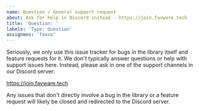 ```yaml
---
name: Question / General support request
about: Ask for help in Discord instead - https://join.favware.tech
title: 'Question: '
labels: 'Type: Question'
assignees: 'favna'
---
```


Seriously, we only use this issue tracker for bugs in the library itself and
feature requests for it. We don't typically answer questions or help with
support issues here. Instead, please ask in one of the support channels in our
Discord server:

https://join.favware.tech

Any issues that don't directly involve a bug in the library or a feature request
will likely be closed and redirected to the Discord server.
